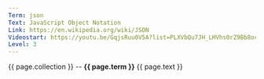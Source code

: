 ```yaml
---
Term: json
Text: JavaScript Object Notation
Link: https://en.wikipedia.org/wiki/JSON
Videostart: https://youtu.be/GqjsRuu0V5A?list=PLXVbQu7JH_LHVhs0rZ9Bb8ocyKlPljkaG&t=08m08s
Level: 3
---
```


{{ page.collection }} -- **{{ page.term }}**
   {{ page.text }} 

